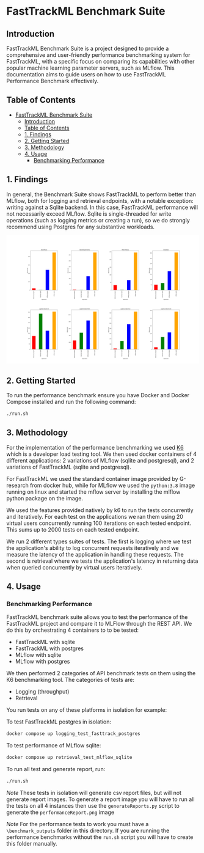 # FastTrackML Benchmark Suite

## Introduction

FastTrackML Benchmark Suite is a project designed to provide a
comprehensive and user-friendly performance benchmarking system for
FastTrackML, with a specific focus on comparing its capabilities with
other popular machine learning parameter servers, such as MLflow. This
documentation aims to guide users on how to use FastTrackML
Performance Benchmark effectively.

## Table of Contents

- [FastTrackML Benchmark Suite](#fasttrackml-benchmark-suite)
  - [Introduction](#introduction)
  - [Table of Contents](#table-of-contents)
  - [1. Findings](#1-findings)
  - [2. Getting Started ](#2-getting-started-)
  - [3. Methodology](#3-methodology)
  - [4. Usage ](#4-usage-)
    - [Benchmarking Performance ](#benchmarking-performance-)

## 1. Findings

In general, the Benchmark Suite shows FastTrackML to perform better
than MLflow, both for logging and retrieval endpoints, with a notable
exception: writing against a Sqlite backend. In this case, FastTrackML
performance will not necessarily exceed MLflow. Sqlite is
single-threaded for write operations (such as logging metrics or
creating a run), so we do strongly recommend using Postgres for any
substantive workloads.

![Performance Report](performanceReport.png "Performance Report")

## 2. Getting Started <a name="getting-started"></a>

To run the performance benchmark ensure you have Docker and Docker
Compose installed and run the following command:

```bash
./run.sh
```

## 3. Methodology
For the implementation of the performance benchmarking we used
[K6](https://k6.io) which is a developer load testing tool. We then
used docker containers of 4 different applications: 2 variations of
MLflow (sqlite and postgresql), and 2 variations of FastTrackML
(sqlite and postgresql).

For FastTrackML we used the standard container image provided by
G-research from docker hub, while for MLflow we used the `python:3.8`
image running on linux and started the mflow server by installing the
mlflow python package on the image.

We used the features provided natively by k6 to run the tests
concurrently and iteratively. For each test on the applications we ran
them using 20 virtual users concurrently running 100 iterations on
each tested endpoint. This sums up to 2000 tests on each tested
endpoint.

We run 2 different types suites of tests. The first is logging where
we test the application's ability to log concurrent requests
iteratively and we measure the latency of the application in handling
these requests. The second is retrieval where we tests the
application's latency in returning data when queried concurrently by
virtual users iteratively.

## 4. Usage <a name="usage"></a>

### Benchmarking Performance <a name="benchmarking-performance"></a>

FastTrackML benchmark suite allows you to test the performance of the
FastTrackML project and compare it to MLFlow through the REST API. We
do this by orchestrating 4 containers to to be tested:
- FastTrackML with sqlite
- FastTrackML with postgres
- MLflow with sqlite
- MLflow with postgres

We then performed 2 categories of API benchmark tests on them using
the K6 benchmarking tool. The categories of tests are:
- Logging (throughput)
- Retrieval

You run tests on any of these platforms in isolation for example:

 To test FastTrackML postgres in isolation:

```bash
docker compose up logging_test_fasttrack_postgres
```

 To test performance of MLflow sqlite:

```bash
docker compose up retrieval_test_mlflow_sqlite
```

To run all test and generate report, run:
```bash
./run.sh
```

*Note* These tests in isolation will generate csv report files, but
will not generate report images. To generate a report image you will
have to run all the tests on all 4 instances then use the
`generateReports.py` script to generate the `performanceReport.png`
image

*Note* For the performance tests to work you must have a
`\benchmark_outputs` folder in this directory. If you are running the
performance benchmarks without the `run.sh` script you will have to
create this folder manually.
